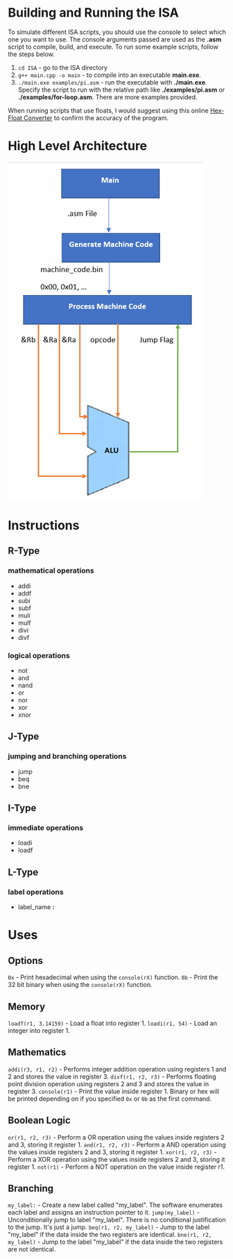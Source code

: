 # Building and Running the ISA

To simulate different ISA scripts, you should use the console to select which one you want to use. The console arguments passed are used as the **.asm** script to compile, build, and execute. To run some example scripts, follow the steps below.

1) `cd ISA` - go to the ISA directory
2) `g++ main.cpp -o main` - to compile into an executable **main.exe**.
3) `./main.exe examples/pi.asm` - run the executable with **./main.exe**. Specify the script to run with the relative path like **./examples/pi.asm** or **./examples/for-loop.asm**. There are more examples provided.

When running scripts that use floats, I would suggest using this online [Hex-Float Converter](https://gregstoll.com/~gregstoll/floattohex/) to confirm the accuracy of the program.

# High Level Architecture

![ISA Generate and Process Architecture](highLevel.png)

# Instructions

## R-Type
### mathematical operations

* addi
* addf
* subi
* subf
* muli
* mulf
* divi
* divf

### logical operations

* not
* and
* nand
* or
* nor
* xor
* xnor

## J-Type

### jumping and branching operations

* jump
* beq
* bne

## I-Type

### immediate operations

* loadi
* loadf

## L-Type

### label operations

* label_name **:**

# Uses

## Options

`0x` - Print hexadecimal when using the `console(rX)` function.
`0b` - Print the 32 bit binary when using the `console(rX)` function.


## Memory

`loadf(r1, 3.14159)` -  Load a float into register 1.
`loadi(r1, 54)` - Load an integer into register 1.

## Mathematics 

`addi(r3, r1, r2)` -  Performs integer addition operation using registers 1 and 2 and stores the value in register 3.
`divf(r1, r2, r3)` -  Performs floating point division operation using registers 2 and 3 and stores the value in register 3.
`console(r1)` - Print the value inside register 1. Binary or hex will be printed depending on if you specified `0x` or `0b` as the first command.

## Boolean Logic

`or(r1, r2, r3)` - Perform a OR operation using the values inside registers 2 and 3, storing it register 1.
`and(r1, r2, r3)` - Perform a AND operation using the values inside registers 2 and 3, storing it register 1.
`xor(r1, r2, r3)` - Perform a XOR operation using the values inside registers 2 and 3, storing it register 1.
`not(r1)` - Perform a NOT operation on the value inside register r1. 

## Branching

`my_label:` - Create a new label called "my_label". The software enumerates each label and assigns an instruction pointer to it.
`jump(my_label)` - Unconditionally jump to label "my_label". There is no conditional justification to the jump. It's just a jump.
`beq(r1, r2, my_label)` - Jump to the label "my_label" if the data inside the two registers are identical.
`bne(r1, r2, my_label)` - Jump to the label "my_label" if the data inside the two registers are not identical.